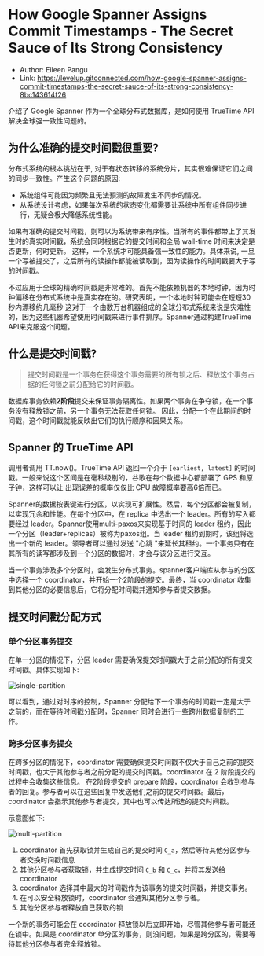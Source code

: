 # How Google Spanner Assigns Commit Timestamps - The Secret Sauce of Its Strong Consistency

* Author: Eileen Pangu
* Link: https://levelup.gitconnected.com/how-google-spanner-assigns-commit-timestamps-the-secret-sauce-of-its-strong-consistency-8bc143614f26

介绍了 Google Spanner 作为一个全球分布式数据库，是如何使用 TrueTime API 解决全球强一致性问题的。

## 为什么准确的提交时间戳很重要?

分布式系统的根本挑战在于, 对于有状态转移的系统分片，其实很难保证它们之间的同步一致性。产生这个问题的原因:
- 系统组件可能因为频繁且无法预测的故障发生不同步的情况。
- 从系统设计考虑，如果每次系统的状态变化都需要让系统中所有组件同步进行，无疑会极大降低系统性能。

如果有准确的提交时间戳，则可以为系统带来有序性。当所有的事件都带上了其发生时的真实时间戳，系统会同时根据它的提交时间和全局 wall-time 时间来决定是否更新，何时更新。
这样，一个系统才可能具备强一致性的能力。具体来说, 一旦一个写被提交了，之后所有的读操作都能被读取到，因为读操作的时间戳要大于写的时间戳。

不过应用于全球的精确时间戳是非常难的。首先不能依赖机器的本地时钟，因为时钟偏移在分布式系统中是真实存在的。研究表明，一个本地时钟可能会在短短30秒内漂移约几毫秒
这对于一个由数万台机器组成的全球分布式系统来说是灾难性的，因为这些机器希望使用时间戳来进行事件排序。Spanner通过构建TrueTime API来克服这个问题。


## 什么是提交时间戳?

> 提交时间戳是一个事务在获得这个事务需要的所有锁之后、释放这个事务占据的任何锁之前分配给它的时间戳。

数据库事务依赖**2阶段**提交来保证事务隔离性。如果两个事务在争夺锁，在一个事务没有释放锁之前，另一个事务无法获取任何锁。
因此，分配一个在此期间的时间戳，这个时间戳就能反映出它们的执行顺序和因果关系。


## Spanner 的 TrueTime API

调用者调用 TT.now()。TrueTime API 返回一个介于 `[earliest, latest]` 的时间戳。一般来说这个区间是在毫秒级别的，谷歌在每个数据中心都部署了 GPS 和原子钟，这样可以让
出现误差的概率仅仅比 CPU 故障概率要高6倍而已。


Spanner的数据按表键进行分区，以实现可扩展性。然后，每个分区都会被复制，以实现冗余和性能。在每个分区中，在 replica 中选出一个 leader。所有的写入都要经过 leader。Spanner使用multi-paxos来实现基于时间的 leader 租约，因此一个分区（leader+replicas）被称为paxos组。当 leader 租约到期时，该组将选出一个新的 leader。领导者可以通过发送 "心跳 "来延长其租约。一个事务只有在其所有的读写都涉及到一个分区的数据时，才会与该分区进行交互。

当一个事务涉及多个分区时，会发生分布式事务。spanner客户端库从参与的分区中选择一个 coordinator，并开始一个2阶段的提交。最终，当 coordinator 收集到其他分区的必要信息后，它将分配时间戳并通知参与者提交数据。


## 提交时间戳分配方式


### 单个分区事务提交
在单一分区的情况下，分区 leader 需要确保提交时间戳大于之前分配的所有提交时间戳。具体实现如下:

![single-partition](https://miro.medium.com/max/1400/1*GrYJyUSezNqsmVtOSjAPVQ.png)

可以看到，通过对时序的控制，Spanner 分配给下一个事务的时间戳一定是大于之前的，而在等待时间戳分配时，Spanner 同时会进行一些跨州数据复制的工作。

### 跨多分区事务提交

在跨多分区的情况下，coordinator 需要确保提交时间戳不仅大于自己之前的提交时间戳，也大于其他参与者之前分配的提交时间戳。coordinator 在 2 阶段提交的过程中会收集这些信息。
在2阶段提交的 prepare 阶段，coordinator 会收到参与者的回复。参与者可以在这些回复中发送他们之前的提交时间戳。最后，coordinator 会指示其他参与者提交，其中也可以传达所选的提交时间戳。

示意图如下:

![multi-partition](https://miro.medium.com/max/1400/1*I9kavh5xg0TweJoOqaFl0w.png)

1. coordinator 首先获取锁并生成自己的提交时间 `C_a`，然后等待其他分区参与者交换时间戳信息
2. 其他分区参与者获取锁，并生成提交时间 `C_b` 和 `C_c`，并将其发送给 coordinator
3. coordinator 选择其中最大的时间戳作为该事务的提交时间戳，并提交事务。
4. 在可以安全释放锁时，coordinator 会通知其他分区参与者。
5. 其他分区参与者释放自己获取的锁

一个新的事务可能会在 coordinator 释放锁以后立即开始，尽管其他参与者可能还在锁中。如果是 coordinator 单分区的事务，则没问题，如果是跨分区的，需要等待其他分区参与者完全释放锁。


